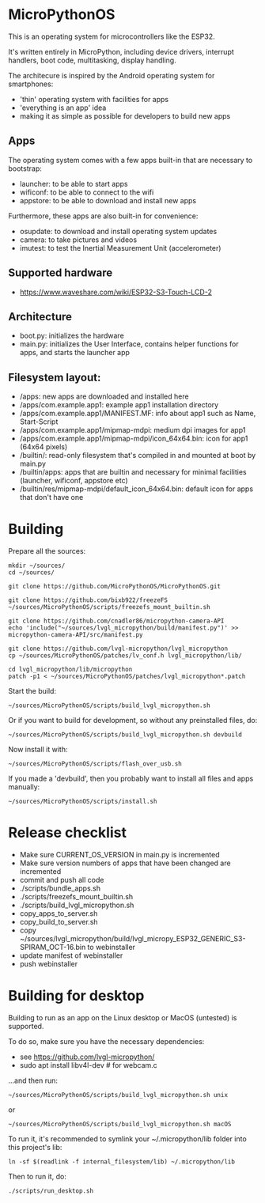 MicroPythonOS
=======

This is an operating system for microcontrollers like the ESP32.

It's written entirely in MicroPython, including device drivers, interrupt handlers, boot code, multitasking, display handling.

The architecure is inspired by the Android operating system for smartphones:
- 'thin' operating system with facilities for apps
- 'everything is an app' idea
- making it as simple as possible for developers to build new apps

## Apps

The operating system comes with a few apps built-in that are necessary to bootstrap:
- launcher: to be able to start apps
- wificonf: to be able to connect to the wifi
- appstore: to be able to download and install new apps

Furthermore, these apps are also built-in for convenience:
- osupdate: to download and install operating system updates
- camera: to take pictures and videos
- imutest: to test the Inertial Measurement Unit (accelerometer)

## Supported hardware

- https://www.waveshare.com/wiki/ESP32-S3-Touch-LCD-2 

## Architecture

- boot.py: initializes the hardware
- main.py: initializes the User Interface, contains helper functions for apps, and starts the launcher app

## Filesystem layout:

- /apps: new apps are downloaded and installed here
- /apps/com.example.app1: example app1 installation directory
- /apps/com.example.app1/MANIFEST.MF: info about app1 such as Name, Start-Script
- /apps/com.example.app1/mipmap-mdpi: medium dpi images for app1
- /apps/com.example.app1/mipmap-mdpi/icon_64x64.bin: icon for app1 (64x64 pixels)
- /builtin/: read-only filesystem that's compiled in and mounted at boot by main.py
- /builtin/apps: apps that are builtin and necessary for minimal facilities (launcher, wificonf, appstore etc)
- /builtin/res/mipmap-mdpi/default_icon_64x64.bin: default icon for apps that don't have one

# Building

Prepare all the sources:

```
mkdir ~/sources/
cd ~/sources/

git clone https://github.com/MicroPythonOS/MicroPythonOS.git

git clone https://github.com/bixb922/freezeFS
~/sources/MicroPythonOS/scripts/freezefs_mount_builtin.sh

git clone https://github.com/cnadler86/micropython-camera-API
echo 'include("~/sources/lvgl_micropython/build/manifest.py")' >> micropython-camera-API/src/manifest.py

git clone https://github.com/lvgl-micropython/lvgl_micropython
cp ~/sources/MicroPythonOS/patches/lv_conf.h lvgl_micropython/lib/

cd lvgl_micropython/lib/micropython
patch -p1 < ~/sources/MicroPythonOS/patches/lvgl_micropython*.patch
```

Start the build:

```
~/sources/MicroPythonOS/scripts/build_lvgl_micropython.sh
```

Or if you want to build for development, so without any preinstalled files, do:

```
~/sources/MicroPythonOS/scripts/build_lvgl_micropython.sh devbuild
```

Now install it with:

```
~/sources/MicroPythonOS/scripts/flash_over_usb.sh
```

If you made a 'devbuild', then you probably want to install all files and apps manually:

```
~/sources/MicroPythonOS/scripts/install.sh
```

Release checklist
=================
- Make sure CURRENT_OS_VERSION in main.py is incremented
- Make sure version numbers of apps that have been changed are incremented
- commit and push all code
- ./scripts/bundle_apps.sh
- ./scripts/freezefs_mount_builtin.sh
- ./scripts/build_lvgl_micropython.sh
- copy_apps_to_server.sh
- copy_build_to_server.sh
- copy ~/sources/lvgl_micropython/build/lvgl_micropy_ESP32_GENERIC_S3-SPIRAM_OCT-16.bin to webinstaller
- update manifest of webinstaller
- push webinstaller

Building for desktop
====================
Building to run as an app on the Linux desktop or MacOS (untested) is supported.

To do so, make sure you have the necessary dependencies:
- see https://github.com/lvgl-micropython/
- sudo apt install libv4l-dev # for webcam.c

...and then run:

```
~/sources/MicroPythonOS/scripts/build_lvgl_micropython.sh unix
```

or

```
~/sources/MicroPythonOS/scripts/build_lvgl_micropython.sh macOS
```

To run it, it's recommended to symlink your ~/.micropython/lib folder into this project's lib:

```
ln -sf $(readlink -f internal_filesystem/lib) ~/.micropython/lib
```

Then to run it, do:

```
./scripts/run_desktop.sh
```
